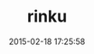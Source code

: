 ---
layout: post
title:  "rinku"
repo:   "vmg/rinku"
date:   2015-02-18 17:25:58
gemurl: http://github.com/vmg/rinku
---